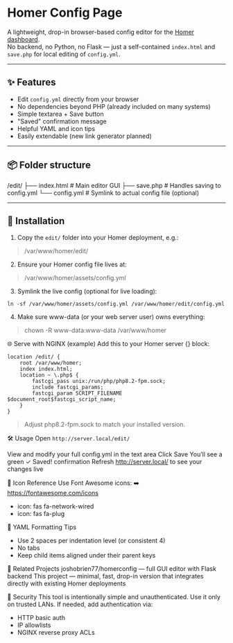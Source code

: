 # Homer Config Page

A lightweight, drop-in browser-based config editor for the [Homer dashboard](https://github.com/bastienwirtz/homer).  
No backend, no Python, no Flask — just a self-contained `index.html` and `save.php` for local editing of `config.yml`.

---

## ✨ Features

- Edit `config.yml` directly from your browser
- No dependencies beyond PHP (already included on many systems)
- Simple textarea + Save button
- "Saved" confirmation message
- Helpful YAML and icon tips
- Easily extendable (new link generator planned)

---

## 📦 Folder structure
/edit/
├── index.html # Main editor GUI
├── save.php # Handles saving to config.yml
└── config.yml # Symlink to actual config file (optional)


---

## 🔧 Installation

1. Copy the `edit/` folder into your Homer deployment, e.g.:
> /var/www/homer/edit/

2. Ensure your Homer config file lives at:
> /var/www/homer/assets/config.yml

3. Symlink the live config (optional for live loading):
```
ln -sf /var/www/homer/assets/config.yml /var/www/homer/edit/config.yml
```

4. Make sure www-data (or your web server user) owns everything:
> chown -R www-data:www-data /var/www/homer

🌐 Serve with NGINX (example)
Add this to your Homer server {} block:
```
location /edit/ {
    root /var/www/homer;
    index index.html;
    location ~ \.php$ {
        fastcgi_pass unix:/run/php/php8.2-fpm.sock;
        include fastcgi_params;
        fastcgi_param SCRIPT_FILENAME $document_root$fastcgi_script_name;
    }
}
```
> Adjust php8.2-fpm.sock to match your installed version.

🛠 Usage
Open `http://server.local/edit/`

View and modify your full config.yml in the text area
Click Save
You’ll see a green ✓ Saved! confirmation
Refresh http://server.local/ to see your changes live

🔗 Icon Reference
Use Font Awesome icons:
➡️ https://fontawesome.com/icons
- icon: fas fa-network-wired
- icon: fas fa-plug

🧠 YAML Formatting Tips
- Use 2 spaces per indentation level (or consistent 4)
- No tabs
- Keep child items aligned under their parent keys

🔄 Related Projects
joshobrien77/homerconfig — full GUI editor with Flask backend
This project — minimal, fast, drop-in version that integrates directly with existing Homer deployments

🔐 Security
This tool is intentionally simple and unauthenticated.
Use it only on trusted LANs. If needed, add authentication via:
- HTTP basic auth
- IP allowlists
- NGINX reverse proxy ACLs

